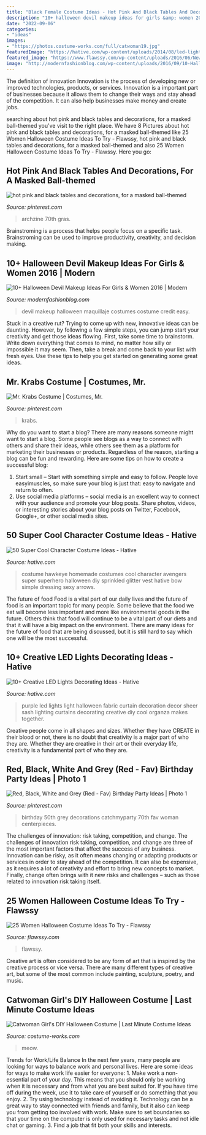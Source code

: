 ```yaml
---
title: "Black Female Costume Ideas - Hot Pink And Black Tables And Decorations, For A Masked Ball-themed"
description: "10+ halloween devil makeup ideas for girls &amp; women 2016"
date: "2022-09-06"
categories:
- "ideas"
images:
- "https://photos.costume-works.com/full/catwoman19.jpg"
featuredImage: "https://hative.com/wp-content/uploads/2014/08/led-light-decorating/5-led-light-curtain.jpg"
featured_image: "https://www.flawssy.com/wp-content/uploads/2016/06/New-Halloween-Costumes-Ideas-Adult-Sexy-costumes.jpg"
image: "http://modernfashionblog.com/wp-content/uploads/2016/09/10-Halloween-Devil-Makeup-Ideas-For-Girls-Women-2016-3.jpg"
---
```



The definition of innovation
Innovation is the process of developing new or improved technologies, products, or services. Innovation is a important part of businesses because it allows them to change their ways and stay ahead of the competition. It can also help businesses make money and create jobs.

	

		
searching about hot pink and black tables and decorations, for a masked ball-themed you've visit to the right place. We have 8 Pictures about hot pink and black tables and decorations, for a masked ball-themed like 25 Women Halloween Costume Ideas To Try - Flawssy, hot pink and black tables and decorations, for a masked ball-themed and also 25 Women Halloween Costume Ideas To Try - Flawssy. Here you go:
		
    
## Hot Pink And Black Tables And Decorations, For A Masked Ball-themed

<img loading=lazy src="https://i.pinimg.com/736x/f1/24/1c/f1241cec00d9f1bc3710f958d7fc5e2f.jpg" onerror="this.onerror=null;this.src='https://tse2.mm.bing.net/th?id=OIP.wmlQJJEqgipKTUwq8TYa9wHaJ3&amp;pid=15.1';" alt="hot pink and black tables and decorations, for a masked ball-themed">

_Source: pinterest.com_

>archzine 70th gras. 

	

Brainstroming is a process that helps people focus on a specific task. Brainstroming can be used to improve productivity, creativity, and decision making.

    
## 10+ Halloween Devil Makeup Ideas For Girls &amp; Women 2016 | Modern

<img loading=lazy src="http://modernfashionblog.com/wp-content/uploads/2016/09/10-Halloween-Devil-Makeup-Ideas-For-Girls-Women-2016-3.jpg" onerror="this.onerror=null;this.src='https://tse1.mm.bing.net/th?id=OIP.r_URp-2l2DncyQpqDyX6aQAAAA&amp;pid=15.1';" alt="10+ Halloween Devil Makeup Ideas For Girls &amp; Women 2016 | Modern">

_Source: modernfashionblog.com_

>devil makeup halloween maquillaje costumes costume credit easy. 

	

Stuck in a creative rut? Trying to come up with new, innovative ideas can be daunting. However, by following a few simple steps, you can jump start your creativity and get those ideas flowing. First, take some time to brainstorm. Write down everything that comes to mind, no matter how silly or impossible it may seem. Then, take a break and come back to your list with fresh eyes. Use these tips to help you get started on generating some great ideas.

    
## Mr. Krabs Costume | Costumes, Mr.

<img loading=lazy src="https://i.pinimg.com/736x/9a/0a/85/9a0a85179cda42e0aa01e09f726010dd.jpg" onerror="this.onerror=null;this.src='https://tse2.mm.bing.net/th?id=OIP.kBR_i-0Yh6lzRlxfTw7p3AHaJ3&amp;pid=15.1';" alt="Mr. Krabs Costume | Costumes, Mr.">

_Source: pinterest.com_

>krabs. 

	

Why do you want to start a blog?
There are many reasons someone might want to start a blog. Some people see blogs as a way to connect with others and share their ideas, while others see them as a platform for marketing their businesses or products. Regardless of the reason, starting a blog can be fun and rewarding. Here are some tips on how to create a successful blog: 
1. Start small – Start with something simple and easy to follow. People love easyimuscles, so make sure your blog is just that: easy to navigate and return to often. 
2. Use social media platforms – social media is an excellent way to connect with your audience and promote your blog posts. Share photos, videos, or interesting stories about your blog posts on Twitter, Facebook, Google+, or other social media sites. 

    
## 50 Super Cool Character Costume Ideas - Hative

<img loading=lazy src="https://hative.com/wp-content/uploads/2014/10/super-cool-costume-ideas/10-homemade-hawkeye-costume.jpg" onerror="this.onerror=null;this.src='https://tse3.mm.bing.net/th?id=OIP.qDukFPy1sEzK_sTSee0YMwHaLG&amp;pid=15.1';" alt="50 Super Cool Character Costume Ideas - Hative">

_Source: hative.com_

>costume hawkeye homemade costumes cool character avengers super superhero halloween diy sprinkled glitter vest hative bow simple dressing sexy arrows. 

	

The future of food
Food is a vital part of our daily lives and the future of food is an important topic for many people. Some believe that the food we eat will become less important and more like environmental goods in the future. Others think that food will continue to be a vital part of our diets and that it will have a big impact on the environment. There are many ideas for the future of food that are being discussed, but it is still hard to say which one will be the most successful.

    
## 10+ Creative LED Lights Decorating Ideas - Hative

<img loading=lazy src="https://hative.com/wp-content/uploads/2014/08/led-light-decorating/5-led-light-curtain.jpg" onerror="this.onerror=null;this.src='https://tse1.mm.bing.net/th?id=OIP.9er6BojsWgrIzx1PssNEmAHaLH&amp;pid=15.1';" alt="10+ Creative LED Lights Decorating Ideas - Hative">

_Source: hative.com_

>purple led lights light halloween fabric curtain decoration decor sheer sash lighting curtains decorating creative diy cool organza makes together. 

	

Creative people come in all shapes and sizes. Whether they have CREATE in their blood or not, there is no doubt that creativity is a major part of who they are. Whether they are creative in their art or their everyday life, creativity is a fundamental part of who they are.

    
## Red, Black, White And Grey (Red - Fav) Birthday Party Ideas | Photo 1

<img loading=lazy src="https://i.pinimg.com/736x/23/71/a2/2371a27b9a7b5da0fde7b1899075255f--th-birthday-party-birthday-ideas.jpg" onerror="this.onerror=null;this.src='https://tse2.mm.bing.net/th?id=OIP.7ImqxKVw1ift8yh27sjG5gHaNJ&amp;pid=15.1';" alt="Red, Black, White and Grey (Red - Fav) Birthday Party Ideas | Photo 1">

_Source: pinterest.com_

>birthday 50th grey decorations catchmyparty 70th fav woman centerpieces. 

	

The challenges of innovation: risk taking, competition, and change.
The challenges of innovation risk taking, competition, and change are three of the most important factors that affect the success of any business. Innovation can be risky, as it often means changing or adapting products or services in order to stay ahead of the competition. It can also be expensive, as it requires a lot of creativity and effort to bring new concepts to market. Finally, change often brings with it new risks and challenges – such as those related to innovation risk taking itself.

    
## 25 Women Halloween Costume Ideas To Try - Flawssy

<img loading=lazy src="https://www.flawssy.com/wp-content/uploads/2016/06/New-Halloween-Costumes-Ideas-Adult-Sexy-costumes.jpg" onerror="this.onerror=null;this.src='https://tse2.mm.bing.net/th?id=OIP.uStp6iGSDPn3J6e5mzX5vQHaLA&amp;pid=15.1';" alt="25 Women Halloween Costume Ideas To Try - Flawssy">

_Source: flawssy.com_

>flawssy. 

	

Creative art is often considered to be any form of art that is inspired by the creative process or vice versa. There are many different types of creative art, but some of the most common include painting, sculpture, poetry, and music.

    
## Catwoman Girl&#039;s DIY Halloween Costume | Last Minute Costume Ideas

<img loading=lazy src="https://photos.costume-works.com/full/catwoman19.jpg" onerror="this.onerror=null;this.src='https://tse3.mm.bing.net/th?id=OIP.pdwjhHSbkCsZYerJYBKJDwHaKY&amp;pid=15.1';" alt="Catwoman Girl&#039;s DIY Halloween Costume | Last Minute Costume Ideas">

_Source: costume-works.com_

>meow. 

	

Trends for Work/Life Balance
In the next few years, many people are looking for ways to balance work and personal lives. Here are some ideas for ways to make work life easier for everyone: 1. Make work a non-essential part of your day. This means that you should only be working when it is necessary and from what you are best suited for. If you have time off during the week, use it to take care of yourself or do something that you enjoy. 2. Try using technology instead of avoiding it. Technology can be a great way to stay connected with friends and family, but it also can keep you from getting too involved with work. Make sure to set boundaries so that your time on the computer is only used for necessary tasks and not idle chat or gaming. 3. Find a job that fit both your skills and interests.

